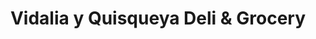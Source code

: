 ---
title: "Vidalia y Quisqueya Deli & Grocery"
url: /jersey-city/vidalia-y-quisqueya-deli-and-grocery/
shop: supermarket
---